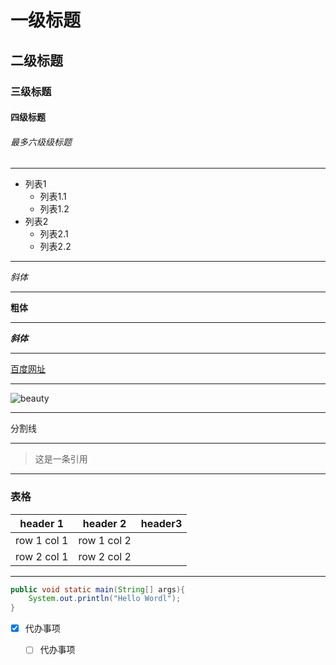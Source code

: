 # 一级标题
## 二级标题
### 三级标题
#### 四级标题
###### 最多六级级标题
***
- 列表1
    - 列表1.1
    - 列表1.2
- 列表2
    - 列表2.1
    - 列表2.2
***
*斜体*
***
**粗体**
***
***斜体***
***
[百度网址](httt://www.baidu.com)
***
![beauty](https://i.loli.net/2018/11/21/5bf50abd15c6c.jpg)
***
分割线
***
> 这是一条引用
***
### 表格

header 1 | header 2 | header3
---|---|---
row 1 col 1 | row 1 col 2
row 2 col 1 | row 2 col 2
***

```Java
public void static main(String[] args){
    System.out.println("Hello Wordl");
}
```
- [x] 代办事项
    - [ ] 代办事项 







